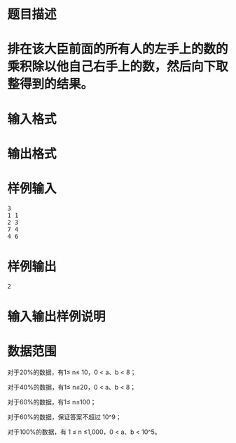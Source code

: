 

# 题目描述



# 排在该大臣前面的所有人的左手上的数的乘积除以他自己右手上的数，然后向下取整得到的结果。



# 输入格式



# 输出格式



# 样例输入


<pre>3
1 1
2 3
7 4
4 6</pre>

# 样例输出


<pre>2</pre>

# 输入输出样例说明



# 数据范围


<p>
对于20%的数据，有1≤ n≤ 10，0 &lt; a、b &lt; 8；
</p>
<p>
对于40%的数据，有1≤ n≤20，0 &lt; a、b &lt; 8；
</p>
<p>
对于60%的数据，有1≤ n≤100；
</p>
<p>
对于60%的数据，保证答案不超过 10^9；
</p>
<p>
对于100%的数据，有 1 ≤ n ≤1,000，0 &lt; a、b &lt; 10^5。
</p>
